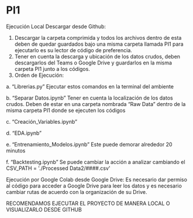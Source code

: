 # PI1

Ejecución Local Descargar desde Github: 
1.	Descargar la carpeta comprimida y todos los archivos dentro de esta deben de quedar guardados bajo una misma carpeta llamada PI1 para ejecutarlo es su lector de código de preferencia.
2.	Tener en cuenta la descarga y ubicación de los datos crudos, deben descargarlos del Teams o Google Drive y guardarlos en la misma carpeta PI1 junto a los códigos.
3.	Orden de Ejecución: 

a.	“Librerias.py” Ejecutar estos comandos en la terminal del ambiente

b.	“Separar Datos.ipynb” Tener en cuenta la localización de los datos crudos. Deben de estar en una carpeta nombrada “Raw Data” dentro de la misma carpeta PI1 donde se ejecuten los códigos

c.	“Creación_Variables.ipynb” 

d.	“EDA.ipynb”

e.	“Entrenamiento_Modelos.ipynb” Este puede demorar alrededor 20 minutos

f.	“Backtesting.ipynb” Se puede cambiar la acción a analizar cambiando el CSV_PATH = './Processed Data2/####.csv'

Ejecución por Google Colab  desde Google Drive: 
Es necesario dar permiso al código para acceder a Google Drive para leer los datos y es necesario cambiar rutas de acuerdo con la organización de su Drive. 

RECOMENDAMOS EJECUTAR EL PROYECTO DE MANERA LOCAL O VISUALIZARLO DESDE GITHUB
